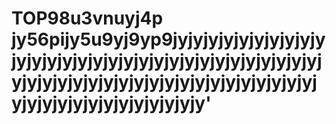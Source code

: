 # TOP98u3vnuyj4p jy56pijy5u9yj9yp9jyjyjyjyjyjyjyjyjyjyjyjyjyjyjyjyjyjyjyjyjyjyjyjyjyjyjyjyjyjyjyjyjyjyjyjyjyjyjyjyjyjyjyjyjyjyjyjyjyjyjyjyjyjyjyjyjyjyjyjyjyjyjy'
